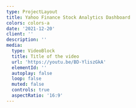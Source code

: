 ```yaml
---
type: ProjectLayout
title: Yahoo Finance Stock Analytics Dashboard
colors: colors-a
date: '2021-12-20'
client: ''
description: ''
media:
  type: VideoBlock
  title: Title of the video
  url: 'https://youtu.be/BD-YliszGkA'
  elementId: ''
  autoplay: false
  loop: false
  muted: false
  controls: true
  aspectRatio: '16:9'
---
```

